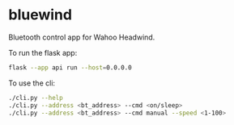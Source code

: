 # bluewind

Bluetooth control app for Wahoo Headwind.

To run the flask app:
```bash
flask --app api run --host=0.0.0.0
```

To use the cli:
```bash
./cli.py --help
./cli.py --address <bt_address> --cmd <on/sleep>
./cli.py --address <bt_address> --cmd manual --speed <1-100>
```

